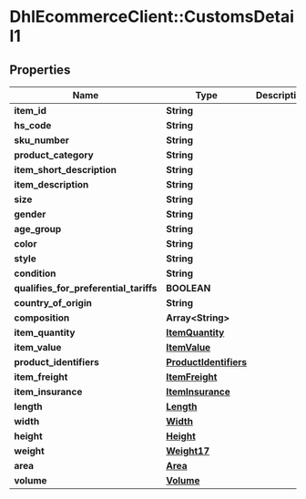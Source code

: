 # DhlEcommerceClient::CustomsDetail1

## Properties
Name | Type | Description | Notes
------------ | ------------- | ------------- | -------------
**item_id** | **String** |  |
**hs_code** | **String** |  |
**sku_number** | **String** |  |
**product_category** | **String** |  |
**item_short_description** | **String** |  |
**item_description** | **String** |  |
**size** | **String** |  |
**gender** | **String** |  |
**age_group** | **String** |  |
**color** | **String** |  |
**style** | **String** |  |
**condition** | **String** |  |
**qualifies_for_preferential_tariffs** | **BOOLEAN** |  |
**country_of_origin** | **String** |  |
**composition** | **Array&lt;String&gt;** |  |
**item_quantity** | [**ItemQuantity**](ItemQuantity.md) |  |
**item_value** | [**ItemValue**](ItemValue.md) |  |
**product_identifiers** | [**ProductIdentifiers**](ProductIdentifiers.md) |  |
**item_freight** | [**ItemFreight**](ItemFreight.md) |  |
**item_insurance** | [**ItemInsurance**](ItemInsurance.md) |  |
**length** | [**Length**](Length.md) |  |
**width** | [**Width**](Width.md) |  |
**height** | [**Height**](Height.md) |  |
**weight** | [**Weight17**](Weight17.md) |  |
**area** | [**Area**](Area.md) |  |
**volume** | [**Volume**](Volume.md) |  |


